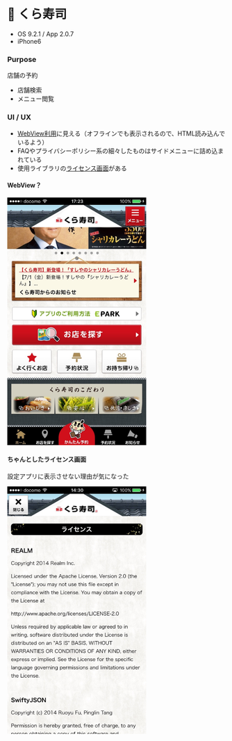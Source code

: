 # 🍣 くら寿司

* OS 9.2.1 / App 2.0.7
* iPhone6

### Purpose
店舗の予約
* 店舗検索
* メニュー閲覧

### UI / UX
* [WebView利用](#kura_main)に見える（オフラインでも表示されるので、HTML読み込んでいるよう）
* FAQやプライバシーポリシー系の細々したものはサイドメニューに詰め込まれている
* 使用ライブラリの[ライセンス画面](#kura_license)がある

#### <a name="kura_main">WebView？</a>

<img src="https://github.com/mafmoff/100Apps/blob/master/Resources/Images/kura_main.jpg" width="320px">


#### <a name="kura_license">ちゃんとしたライセンス画面</a>
設定アプリに表示させない理由が気になった

<img src="https://github.com/mafmoff/100Apps/blob/master/Resources/Images/kura_license.jpg" width="320px">
